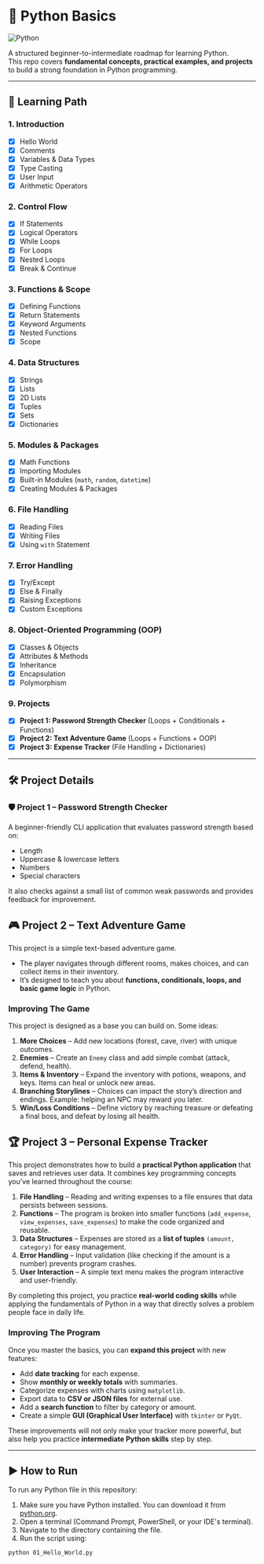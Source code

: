 # 🐍 Python Basics

![Python](https://img.shields.io/badge/Python-3.x-blue.svg)  

A structured beginner-to-intermediate roadmap for learning Python.  
This repo covers **fundamental concepts, practical examples, and projects** to build a strong foundation in Python programming.  

---

## 📖 Learning Path  

### 1. Introduction  
- [x] Hello World  
- [x] Comments  
- [x] Variables & Data Types  
- [x] Type Casting  
- [x] User Input  
- [x] Arithmetic Operators  

### 2. Control Flow  
- [x] If Statements  
- [x] Logical Operators  
- [x] While Loops  
- [x] For Loops  
- [x] Nested Loops  
- [x] Break & Continue  

### 3. Functions & Scope  
- [x] Defining Functions  
- [x] Return Statements  
- [x] Keyword Arguments  
- [x] Nested Functions  
- [x] Scope  

### 4. Data Structures  
- [x] Strings  
- [x] Lists
- [x] 2D Lists
- [x] Tuples
- [x] Sets
- [x] Dictionaries  

### 5. Modules & Packages  
- [x] Math Functions  
- [x] Importing Modules  
- [x] Built-in Modules (`math`, `random`, `datetime`)
- [x] Creating Modules & Packages

### 6. File Handling  
- [x] Reading Files  
- [x] Writing Files  
- [x] Using `with` Statement  

### 7. Error Handling  
- [x] Try/Except  
- [x] Else & Finally  
- [x] Raising Exceptions  
- [x] Custom Exceptions  

### 8. Object-Oriented Programming (OOP)  
- [x] Classes & Objects
- [x] Attributes & Methods
- [x] Inheritance
- [x] Encapsulation
- [x] Polymorphism

### 9. Projects  
- [x] **Project 1: Password Strength Checker** (Loops + Conditionals + Functions)  
- [x] **Project 2: Text Adventure Game** (Loops + Functions + OOP)  
- [x] **Project 3: Expense Tracker** (File Handling + Dictionaries)  

---

## 🛠️ Project Details  

### 🛡️ Project 1 – Password Strength Checker  
A beginner-friendly CLI application that evaluates password strength based on:  
- Length  
- Uppercase & lowercase letters  
- Numbers  
- Special characters  

It also checks against a small list of common weak passwords and provides feedback for improvement.  


## 🎮 Project 2 – Text Adventure Game

This project is a simple text-based adventure game.  
- The player navigates through different rooms, makes choices, and can collect items in their inventory.  
- It’s designed to teach you about **functions, conditionals, loops, and basic game logic** in Python.

### Improving The Game
This project is designed as a base you can build on. Some ideas:

1. **More Choices** – Add new locations (forest, cave, river) with unique outcomes.  
2. **Enemies** – Create an `Enemy` class and add simple combat (attack, defend, health).  
3. **Items & Inventory** – Expand the inventory with potions, weapons, and keys. Items can heal or unlock new areas.  
4. **Branching Storylines** – Choices can impact the story’s direction and endings. Example: helping an NPC may reward you later.  
5. **Win/Loss Conditions** – Define victory by reaching treasure or defeating a final boss, and defeat by losing all health.  


## 🏆 Project 3 – Personal Expense Tracker

This project demonstrates how to build a **practical Python application** that saves and retrieves user data. It combines key programming concepts you’ve learned throughout the course:

1. **File Handling** – Reading and writing expenses to a file ensures that data persists between sessions.  
2. **Functions** – The program is broken into smaller functions (`add_expense`, `view_expenses`, `save_expenses`) to make the code organized and reusable.  
3. **Data Structures** – Expenses are stored as a **list of tuples** `(amount, category)` for easy management.  
4. **Error Handling** – Input validation (like checking if the amount is a number) prevents program crashes.  
5. **User Interaction** – A simple text menu makes the program interactive and user-friendly.  

By completing this project, you practice **real-world coding skills** while applying the fundamentals of Python in a way that directly solves a problem people face in daily life.


### Improving The Program
Once you master the basics, you can **expand this project** with new features:

- Add **date tracking** for each expense.  
- Show **monthly or weekly totals** with summaries.  
- Categorize expenses with charts using `matplotlib`.  
- Export data to **CSV or JSON files** for external use.  
- Add a **search function** to filter by category or amount.  
- Create a simple **GUI (Graphical User Interface)** with `tkinter` or `PyQt`.  

These improvements will not only make your tracker more powerful, but also help you practice **intermediate Python skills** step by step.

---


## ▶️ How to Run  

To run any Python file in this repository:  

1. Make sure you have Python installed. You can download it from [python.org](https://www.python.org/).  
2. Open a terminal (Command Prompt, PowerShell, or your IDE's terminal).  
3. Navigate to the directory containing the file.  
4. Run the script using:  

```bash
python 01_Hello_World.py
